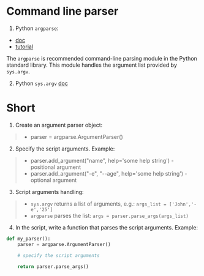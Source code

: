 # Command line parser

1. Python `argparse`:
 - [doc](https://docs.python.org/3/library/argparse.html)
 - [tutorial](https://docs.python.org/3/howto/argparse.html#id1)

The `argparse` is recommended command-line parsing module in the Python standard library. 
This module handles the argument list provided by `sys.argv`.

2. Python `sys.argv` [doc](https://docs.python.org/3/library/sys.html#sys.argv)


# Short

1. Create an argument parser object:
 > - parser = argparse.ArgumentParser()

2. Specify the script arguments. Example:
 > - parser.add_argument("name", help='some help string') - positional argument
 > - parser.add_argument("-e", "--age", help='some help string') - optional argument

3. Script arguments handling:
 > - `sys.argv` returns a list of arguments, e.g.: `args_list = ['John','-e','25']`
 > - `argparse` parses the list: `args = parser.parse_args(args_list)`

4. In the script, write a function that parses the script arguments. Example:

```python
def my_parser():
    parser = argparse.ArgumentParser()

    # specify the script arguments

    return parser.parse_args()
```
  
